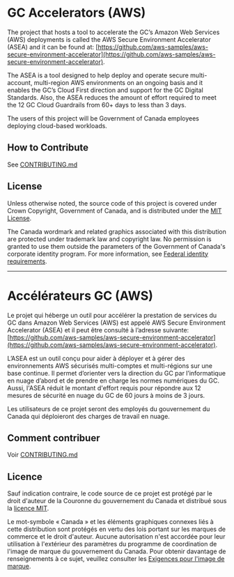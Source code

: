 # GC Accelerators (AWS)

The project that hosts a tool to accelerate the GC’s Amazon Web Services (AWS) deployments is called the AWS Secure Environment Accelerator (ASEA) and it can be found at: [https://github.com/aws-samples/aws-secure-environment-accelerator](https://github.com/aws-samples/aws-secure-environment-accelerator).

The ASEA is a tool designed to help deploy and operate secure multi-account, multi-region AWS environments on an ongoing basis and it enables the GC’s Cloud First direction and support for the GC Digital Standards. Also, the ASEA reduces the amount of effort required to meet the 12 GC Cloud Guardrails from 60+ days to less than 3 days.

The users of this project will be Government of Canada employees deploying cloud-based workloads.

## How to Contribute

See [CONTRIBUTING.md](CONTRIBUTING.md)

## License

Unless otherwise noted, the source code of this project is covered under Crown Copyright, Government of Canada, and is distributed under the [MIT License](LICENSE).

The Canada wordmark and related graphics associated with this distribution are protected under trademark law and copyright law. No permission is granted to use them outside the parameters of the Government of Canada's corporate identity program. For more information, see [Federal identity requirements](https://www.canada.ca/en/treasury-board-secretariat/topics/government-communications/federal-identity-requirements.html).

______________________

# Accélérateurs GC (AWS)

Le projet qui héberge un outil pour accélérer la prestation de services du GC dans Amazon Web Services (AWS) est appelé AWS Secure Environment Accelerator (ASEA) et il peut être consulté à l’adresse suivante: [https://github.com/aws-samples/aws-secure-environment-accelerator](https://github.com/aws-samples/aws-secure-environment-accelerator).

L’ASEA est un outil conçu pour aider à déployer et à gérer des environnements AWS sécurisés multi-comptes et multi-régions sur une base continue. Il permet d’orienter vers la direction du GC par l’informatique en nuage d’abord et de prendre en charge les normes numériques du GC. Aussi, l'ASEA réduit le montant d'effort requis pour répondre aux 12 mesures de sécurité en nuage du GC de 60 jours à moins de 3 jours.

Les utilisateurs de ce projet seront des employés du gouvernement du Canada qui déploieront des charges de travail en nuage.

## Comment contribuer

Voir [CONTRIBUTING.md](CONTRIBUTING.md)

## Licence

Sauf indication contraire, le code source de ce projet est protégé par le droit d'auteur de la Couronne du gouvernement du Canada et distribué sous la [licence MIT](LICENSE).

Le mot-symbole « Canada » et les éléments graphiques connexes liés à cette distribution sont protégés en vertu des lois portant sur les marques de commerce et le droit d'auteur. Aucune autorisation n'est accordée pour leur utilisation à l'extérieur des paramètres du programme de coordination de l'image de marque du gouvernement du Canada. Pour obtenir davantage de renseignements à ce sujet, veuillez consulter les [Exigences pour l'image de marque](https://www.canada.ca/fr/secretariat-conseil-tresor/sujets/communications-gouvernementales/exigences-image-marque.html).